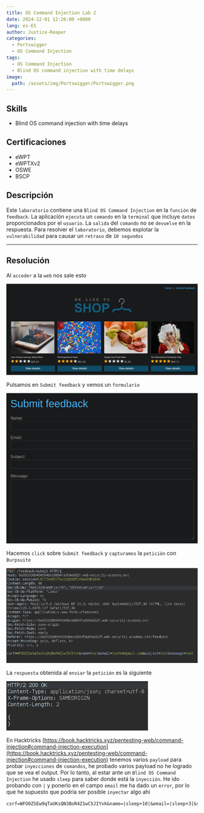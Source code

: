 ```yaml
---
title: OS Command Injection Lab 2
date: 2024-12-01 12:26:00 +0800
lang: es-ES
author: Justice-Reaper
categories:
  - Portswigger
  - OS Command Injection
tags:
  - OS Command Injection
  - Blind OS command injection with time delays
image:
  path: /assets/img/Portswigger/Portswigger.png
---
```


## Skills

- Blind OS command injection with time delays

## Certificaciones

- eWPT
- eWPTXv2
- OSWE
- BSCP
  
## Descripción

Este `laboratorio` contiene una `Blind OS Command Injection` en la `función` de `feedback`. La aplicación `ejecuta` un `comando` en la `terminal` que incluye `datos` proporcionados por el `usuario`. La `salida` del `comando` no se `devuelve` en la respuesta. Para resolver el `laboratorio`, debemos explotar la `vulnerabilidad` para causar un `retraso` de `10 segundos`

---

## Resolución

Al `acceder` a la `web` nos sale esto

![](/assets/img/OS-Command-Injection-Lab-2/image_1.png)

Pulsamos en `Submit feedback` y vemos un `formulario`

![](/assets/img/OS-Command-Injection-Lab-2/image_2.png)

Hacemos `click` sobre `Submit feedback` y `capturamos` la `petición` con `Burpsuite`

![](/assets/img/OS-Command-Injection-Lab-2/image_3.png)

La `respuesta` obtenida al `enviar` la `petición` es la siguiente

![](/assets/img/OS-Command-Injection-Lab-2/image_4.png)

En Hacktricks [https://book.hacktricks.xyz/pentesting-web/command-injection#command-injection-execution](https://book.hacktricks.xyz/pentesting-web/command-injection#command-injection-execution) tenemos varios `payload` para probar `inyecciones` de `comandos`, he probado varios payload no he logrado que se vea el output. Por lo tanto, al estar ante un `Blind OS Command Injection` he usado `sleep` para saber donde está la `inyección`. He ido probando con `|` y ponerlo en el campo `email` me ha dado un `error`, por lo que he supuesto que podría ser posible `inyectar` algo ahí

```
csrf=WFOOZSEw9qTaUKsQN3BoR4Z1wC5JIYvk&name=|sleep+10|&email=|sleep+3|&subject=|sleep+10|&message=|sleep+10|
```
